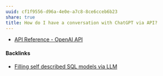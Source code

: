 ```yaml
---
uuid: cf1f9556-d96a-4e0e-a7c8-8ce6cceb6b23
share: true
title: How do I have a conversation with ChatGPT via API?
---
```

* [API Reference - OpenAI API](https://platform.openai.com/docs/api-reference/streaming)

#### Backlinks

* [Filling self described SQL models via LLM](/e4fc5bd8-2c30-4f24-81e7-53fd8c6ef977)